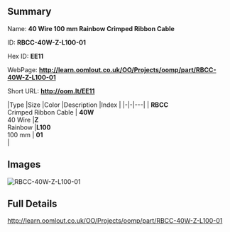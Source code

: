 

## Summary
 
Name: __40 Wire 100 mm Rainbow Crimped Ribbon Cable__

ID: __RBCC-40W-Z-L100-01__

Hex ID: __EE11__

WebPage: __http://learn.oomlout.co.uk/OO/Projects/oomp/part/RBCC-40W-Z-L100-01__

Short URL: __http://oom.lt/EE11__


|Type   |Size   |Color   |Description   |Index   |
|-|-|---|
| __RBCC__ <br>Crimped Ribbon Cable  | __40W__<br>40 Wire   |__Z__<br>Rainbow    |__L100__<br>100 mm    | __01__<br>  |


## Images
![RBCC-40W-Z-L100-01](http://oomlout.com/oomp-gen/parts/RBCC-40W-Z-L100-01/RBCC-40W-Z-L100-01_420.jpg)

## Full Details

 http://learn.oomlout.co.uk/OO/Projects/oomp/part/RBCC-40W-Z-L100-01

